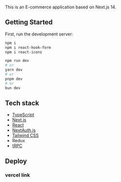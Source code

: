 This is an E-commerce application based on Next.js 14.

## Getting Started

First, run the development server:

```bash
npm i
npm i react-hook-form
npm i react-icons

npm run dev
# or
yarn dev
# or
pnpm dev
# or
bun dev
```

## Tech stack

- [TypeScript](https://www.typescriptlang.org/)
- [Next.js](https://nextjs.org)
- [React](https://react.dev/)
- [NextAuth.js](https://next-auth.js.org)
- [Tailwind CSS](https://tailwindcss.com)
- Redux
- [tRPC](https://trpc.io)

## Deploy

### vercel link
